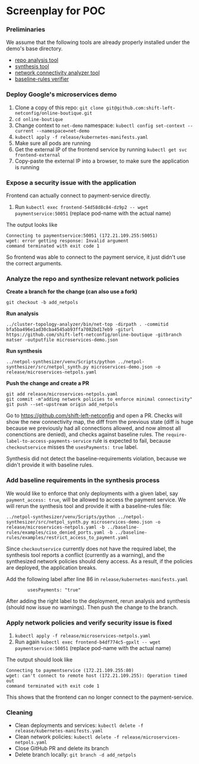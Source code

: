 # Screenplay for POC

### Preliminaries
We assume that the following tools are already properly installed under the demo's base directory.
* [repo analysis tool](https://github.com/shift-left-netconfig/cluster-topology-analyzer)
* [synthesis tool](https://github.com/shift-left-netconfig/netpol-synthesizer)
* [network connectivity analyzer tool](https://github.com/shift-left-netconfig/network-config-analyzer)
* [baseline-rules verifier](https://github.com/shift-left-netconfig/baseline-rules-verifier)

### Deploy Google's microservices demo
1. Clone a copy of this repo: `git clone git@github.com:shift-left-netconfig/online-boutique.git`
1. `cd online-boutique`
1. Change context to `net-demo` namespace: `kubectl config set-context --current --namespace=net-demo`
1. `kubectl apply -f release/kubernetes-manifests.yaml`
1. Make sure all pods are running
1. Get the external IP of the frontend service by running `kubectl get svc frontend-external`
1. Copy-paste the external IP into a browser, to make sure the application is running

### Expose a security issue with the application
Frontend can actually connect to payment-service directly.
1. Run `kubectl exec frontend-54d58d8c84-dz9p2 -- wget paymentservice:50051` (replace pod-name with the actual name)

The output looks like
```
Connecting to paymentservice:50051 (172.21.109.255:50051)
wget: error getting response: Invalid argument
command terminated with exit code 1
```
So frontend was able to connect to the payment service, it just didn't use the correct arguments.

### Analyze the repo and synthesize relevant network policies
**Create a branch for the change (can also use a fork)**
```
git checkout -b add_netpols
```

**Run analysis**
```
../cluster-topology-analyzer/bin/net-top -dirpath . -commitid bfa5ba496e1ad30cba4545ab93ffa7082bd17eb9 -giturl https://github.com/shift-left-netconfig/online-boutique -gitbranch matser -outputfile microservices-demo.json
```
**Run synthesis**
```
../netpol-synthesizer/venv/Scripts/python ../netpol-synthesizer/src/netpol_synth.py microservices-demo.json -o release/microservices-netpols.yaml
```
**Push the change and create a PR**
```
git add release/microservices-netpols.yaml
git commit -m"adding network policies to enforce minimal connectivity"
git push --set-upstream origin add_netpols
```

Go to https://github.com/shift-left-netconfig and open a PR. Checks will show the new connectivity map, the diff from the previous state (diff is huge because we previously had all connections allowed, and now almost all conenctions are denied), and checks against baseline rules. The `require-label-to-access-payments-service` rule is expected to fail, because `checkoutservice` misses the `usesPayments: true` label.

Synthesis did not detect the baseline-requirements violation, because we didn't provide it with baseline rules.

### Add baseline requirements in the synthesis process

We would like to enforce that only deployments with a given label, say `payment_access: true`,
will be allowed to access the payment service.
We will rerun the synthesis tool and provide it with a baseline-rules file:
```
../netpol-synthesizer/venv/Scripts/python ../netpol-synthesizer/src/netpol_synth.py microservices-demo.json -o release/microservices-netpols.yaml -b ../baseline-rules/examples/ciso_denied_ports.yaml -b ../baseline-rules/examples/restrict_access_to_payment.yaml
```

Since `checkoutservice` currently does not have the required label, the synthesis tool reports a conflict (currently as a warning), and the synthesized network policies should deny access. As a result, if the policies are deployed, the application breaks.

Add the following label after line 86 in `release/kubernetes-manifests.yaml`
```
        usesPayments: "true"
```
After adding the right label to the deployment, rerun analysis and synthesis (should now issue no warnings). Then push the change to the branch.

### Apply network policies and verify security issue is fixed

1. `kubectl apply -f release/microservices-netpols.yaml`
1. Run again `kubectl exec frontend-b4df774c5-gpxlt -- wget paymentservice:50051` (replace pod-name with the actual name)

The output should look like
```
Connecting to paymentservice (172.21.109.255:80)
wget: can't connect to remote host (172.21.109.255): Operation timed out
command terminated with exit code 1
```
This shows that the frontend can no longer connect to the payment-service.


### Cleaning
* Clean deployments and services: `kubectl delete -f release/kubernetes-manifests.yaml`
* Clean network policies: `kubectl delete -f release/microservices-netpols.yaml`
* Close GitHub PR and delete its branch
* Delete branch locally: `git branch -d add_netpols`
